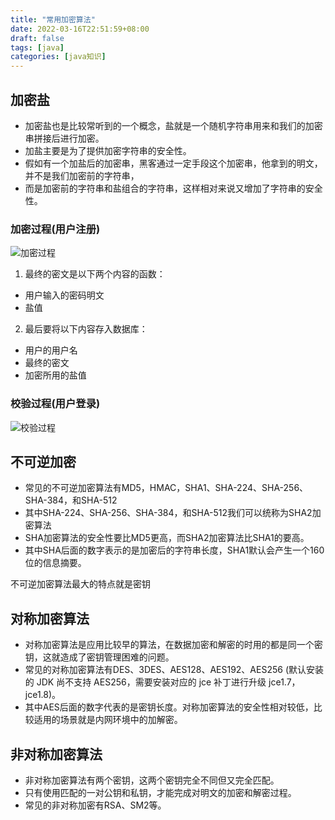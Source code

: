 ```yaml
---
title: "常用加密算法"
date: 2022-03-16T22:51:59+08:00
draft: false
tags: [java]
categories: [java知识]
---
```


## 加密盐

* 加密盐也是比较常听到的一个概念，盐就是一个随机字符串用来和我们的加密串拼接后进行加密。
* 加盐主要是为了提供加密字符串的安全性。
* 假如有一个加盐后的加密串，黑客通过一定手段这个加密串，他拿到的明文，并不是我们加密前的字符串，
* 而是加密前的字符串和盐组合的字符串，这样相对来说又增加了字符串的安全性。

### 加密过程(用户注册)

![加密过程](/img/常用加密算法/1.png)

1. 最终的密文是以下两个内容的函数：
* 用户输入的密码明文 
* 盐值

2. 最后要将以下内容存入数据库：
* 用户的用户名
* 最终的密文 
* 加密所用的盐值

### 校验过程(用户登录)

![校验过程](/img/常用加密算法/2.png)


## 不可逆加密

* 常见的不可逆加密算法有MD5，HMAC，SHA1、SHA-224、SHA-256、SHA-384，和SHA-512
* 其中SHA-224、SHA-256、SHA-384，和SHA-512我们可以统称为SHA2加密算法
* SHA加密算法的安全性要比MD5更高，而SHA2加密算法比SHA1的要高。
* 其中SHA后面的数字表示的是加密后的字符串长度，SHA1默认会产生一个160位的信息摘要。

不可逆加密算法最大的特点就是密钥

## 对称加密算法

* 对称加密算法是应用比较早的算法，在数据加密和解密的时用的都是同一个密钥，这就造成了密钥管理困难的问题。
* 常见的对称加密算法有DES、3DES、AES128、AES192、AES256 
(默认安装的 JDK 尚不支持 AES256，需要安装对应的 jce 补丁进行升级 jce1.7，jce1.8)。
* 其中AES后面的数字代表的是密钥长度。对称加密算法的安全性相对较低，比较适用的场景就是内网环境中的加解密。

## 非对称加密算法

* 非对称加密算法有两个密钥，这两个密钥完全不同但又完全匹配。
* 只有使用匹配的一对公钥和私钥，才能完成对明文的加密和解密过程。
* 常见的非对称加密有RSA、SM2等。

